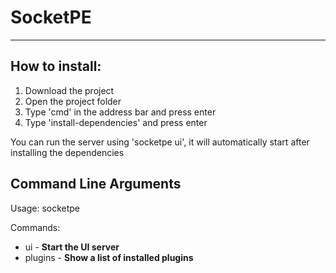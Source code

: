 # SocketPE
---

## How to install:

1. Download the project
2. Open the project folder
3. Type 'cmd' in the address bar and press enter
4. Type 'install-dependencies' and press enter

You can run the server using 'socketpe ui', it will automatically start after installing the dependencies

## Command Line Arguments
Usage: socketpe <command>

Commands:
- ui - **Start the UI server**
- plugins - **Show a list of installed plugins**